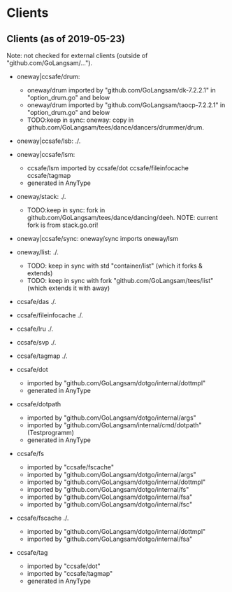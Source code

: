 # Clients

## Clients (as of 2019-05-23)
Note: not checked for external clients (outside of "github.com/GoLangsam/...").

- oneway|ccsafe/drum:
  - oneway/drum imported by "github.com/GoLangsam/dk-7.2.2.1" in "option_drum.go" and below
  - oneway/drum imported by "github.com/GoLangsam/taocp-7.2.2.1" in "option_drum.go" and below
  - TODO:keep in sync: oneway: copy in github.com/GoLangsam/tees/dance/dancers/drummer/drum.
- oneway|ccsafe/lsb:	./.
- oneway|ccsafe/lsm:
  - ccsafe/lsm imported by ccsafe/dot ccsafe/fileinfocache ccsafe/tagmap
  - generated in AnyType
- oneway/stack:	./.
  - TODO:keep in sync: fork in github.com/GoLangsam/tees/dance/dancing/deeh. NOTE: current fork is from stack.go.ori!
- oneway|ccsafe/sync: oneway/sync imports oneway/lsm

- oneway/list: ./.
  - TODO: keep in sync with std "container/list" (which it forks & extends)
  - TODO: keep in sync with fork "github.com/GoLangsam/tees/list" (which extends it with away)

- ccsafe/das	./.
- ccsafe/fileinfocache	./.
- ccsafe/lru	./.
- ccsafe/svp	./.
- ccsafe/tagmap	./.

- ccsafe/dot
  - imported by "github.com/GoLangsam/dotgo/internal/dottmpl"
  - generated in AnyType
- ccsafe/dotpath
  - imported by "github.com/GoLangsam/dotgo/internal/args"
  - imported by "github.com/GoLangsam/internal/cmd/dotpath" (Testprogramm)
  - generated in AnyType
- ccsafe/fs
  - imported by "ccsafe/fscache"
  - imported by "github.com/GoLangsam/dotgo/internal/args"
  - imported by "github.com/GoLangsam/dotgo/internal/dottmpl"
  - imported by "github.com/GoLangsam/dotgo/internal/fs"
  - imported by "github.com/GoLangsam/dotgo/internal/fsa"
  - imported by "github.com/GoLangsam/dotgo/internal/fsc"
- ccsafe/fscache	./.
  - imported by "github.com/GoLangsam/dotgo/internal/dottmpl"
  - imported by "github.com/GoLangsam/dotgo/internal/fsa"
- ccsafe/tag
  - imported by "ccsafe/dot"
  - imported by "ccsafe/tagmap"
  - generated in AnyType
